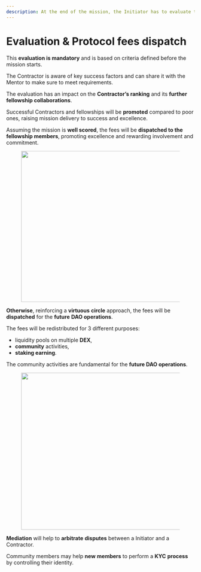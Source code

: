 ```yaml
---
description: At the end of the mission, the Initiator has to evaluate the Contractor’s delivery.
---
```


# Evaluation & Protocol fees dispatch

This **evaluation is mandatory** and is based on criteria defined before the mission starts.

The Contractor is aware of key success factors and can share it with the Mentor to make sure to meet requirements.

The evaluation has an impact on the **Contractor’s ranking** and its **further fellowship collaborations**.

Successful Contractors and fellowships will be **promoted** compared to poor ones, raising mission delivery to success and excellence.

Assuming the mission is **well scored**, the fees will be **dispatched to the fellowship members**, promoting excellence and rewarding involvement and commitment.

<figure><img src="https://miro.medium.com/v2/resize:fit:1400/0*Nqcq0tYau5yK0dkU" alt="" height="404" width="700"><figcaption></figcaption></figure>

**Otherwise**, reinforcing a **virtuous** **circle** approach, the fees will be **dispatched** for the **future** **DAO operations**.

The fees will be redistributed for 3 different purposes:

* liquidity pools on multiple **DEX**,
* **community** activities,
* **staking earning**.

The community activities are fundamental for the **future DAO operations**.

<figure><img src="https://miro.medium.com/v2/resize:fit:1400/0*Ozy5WGGYOb2uFHoE" alt="" height="420" width="700"><figcaption></figcaption></figure>

**Mediation** will help to **arbitrate** **disputes** between a Initiator and a Contractor.

Community members may help **new** **members** to perform a **KYC** **process** by controlling their identity.
